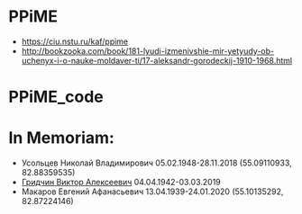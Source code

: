 # PPiME
* https://ciu.nstu.ru/kaf/ppime
* http://bookzooka.com/book/181-lyudi-izmenivshie-mir-yetyudy-ob-uchenyx-i-o-nauke-moldaver-ti/17-aleksandr-gorodeckij-1910-1968.html

# PPiME_code

# In Memoriam:
* Усольцев Николай Владимирович 05.02.1948-28.11.2018 (55.09110933, 82.88359535)
* [Гридчин Виктор Алексеевич](https://ru.wikipedia.org/wiki/Гридчин,_Виктор_Алексеевич) 04.04.1942-03.03.2019
* Макаров Евгений Афанасьевич 13.04.1939-24.01.2020 (55.10135292, 82.87224146)


